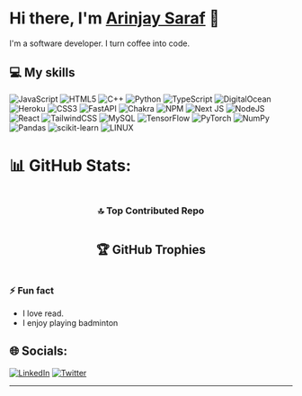 <h1 id="hi-there-i-m-arinjay-saraf-https-arinjaysaraf-github-io-">Hi there, I&#39;m <a href="https://arinjaysaraf.github.io/">Arinjay Saraf</a> 👋</h1>
<p>I&#39;m a software developer.
I turn coffee into code.</p>
<h2 id="-my-skills">💻 My skills</h2>
<p><img src="https://img.shields.io/badge/javascript-%23323330.svg?style=for-the-badge&amp;logo=javascript&amp;logoColor=%23F7DF1E" alt="JavaScript"> <img src="https://img.shields.io/badge/html5-%23E34F26.svg?style=for-the-badge&amp;logo=html5&amp;logoColor=white" alt="HTML5"> <img src="https://img.shields.io/badge/c++-%2300599C.svg?style=for-the-badge&amp;logo=c%2B%2B&amp;logoColor=white" alt="C++"> <img src="https://img.shields.io/badge/python-3670A0?style=for-the-badge&amp;logo=python&amp;logoColor=ffdd54" alt="Python"> <img src="https://img.shields.io/badge/typescript-%23007ACC.svg?style=for-the-badge&amp;logo=typescript&amp;logoColor=white" alt="TypeScript"> <img src="https://img.shields.io/badge/DigitalOcean-%230167ff.svg?style=for-the-badge&amp;logo=digitalOcean&amp;logoColor=white" alt="DigitalOcean"> <img src="https://img.shields.io/badge/heroku-%23430098.svg?style=for-the-badge&amp;logo=heroku&amp;logoColor=white" alt="Heroku"> <img src="https://img.shields.io/badge/css3-%231572B6.svg?style=for-the-badge&amp;logo=css3&amp;logoColor=white" alt="CSS3"> <img src="https://img.shields.io/badge/FastAPI-005571?style=for-the-badge&amp;logo=fastapi" alt="FastAPI"> <img src="https://img.shields.io/badge/chakra-%234ED1C5.svg?style=for-the-badge&amp;logo=chakraui&amp;logoColor=white" alt="Chakra"> <img src="https://img.shields.io/badge/NPM-%23000000.svg?style=for-the-badge&amp;logo=npm&amp;logoColor=white" alt="NPM"> <img src="https://img.shields.io/badge/Next-black?style=for-the-badge&amp;logo=next.js&amp;logoColor=white" alt="Next JS"> <img src="https://img.shields.io/badge/node.js-6DA55F?style=for-the-badge&amp;logo=node.js&amp;logoColor=white" alt="NodeJS"> <img src="https://img.shields.io/badge/react-%2320232a.svg?style=for-the-badge&amp;logo=react&amp;logoColor=%2361DAFB" alt="React"> <img src="https://img.shields.io/badge/tailwindcss-%2338B2AC.svg?style=for-the-badge&amp;logo=tailwind-css&amp;logoColor=white" alt="TailwindCSS"> <img src="https://img.shields.io/badge/mysql-%2300f.svg?style=for-the-badge&amp;logo=mysql&amp;logoColor=white" alt="MySQL"> <img src="https://img.shields.io/badge/TensorFlow-%23FF6F00.svg?style=for-the-badge&amp;logo=TensorFlow&amp;logoColor=white" alt="TensorFlow"> <img src="https://img.shields.io/badge/PyTorch-%23EE4C2C.svg?style=for-the-badge&amp;logo=PyTorch&amp;logoColor=white" alt="PyTorch"> <img src="https://img.shields.io/badge/numpy-%23013243.svg?style=for-the-badge&amp;logo=numpy&amp;logoColor=white" alt="NumPy"> <img src="https://img.shields.io/badge/pandas-%23150458.svg?style=for-the-badge&amp;logo=pandas&amp;logoColor=white" alt="Pandas"> <img src="https://img.shields.io/badge/scikit--learn-%23F7931E.svg?style=for-the-badge&amp;logo=scikit-learn&amp;logoColor=white" alt="scikit-learn"> <img src="https://img.shields.io/badge/Linux-FCC624?style=for-the-badge&amp;logo=linux&amp;logoColor=black" alt="LINUX"></p>

<h1 id="-github-stats-">📊 GitHub Stats:</h1>
<div align="center">
<p><img src="https://github-readme-stats.vercel.app/api?username=arinjaysaraf&amp;theme=radical&amp;hide_border=false&amp;include_all_commits=true&amp;count_private=false" alt=""><br/>
<img src="https://github-readme-streak-stats.herokuapp.com/?user=arinjaysaraf&amp;theme=radical&amp;hide_border=false" alt=""><br/>
<!-- <img src="https://github-readme-stats.vercel.app/api/top-langs/?username=arinjaysaraf&amp;theme=radical&amp;hide_border=false&amp;include_all_commits=true&amp;count_private=false&amp;layout=compact" alt=""> -->
</p>
<h3 id="-top-contributed-repo">🔝 Top Contributed Repo</h3>
<p><img src="https://github-contributor-stats.vercel.app/api?username=arinjaysaraf&amp;limit=5&amp;theme=radical&amp;combine_all_yearly_contributions=true" alt=""></p>
<h2 id="-github-trophies">🏆 GitHub Trophies</h2>
<p><img src="https://github-profile-trophy.vercel.app/?username=arinjaysaraf&amp;theme=radical&amp;no-frame=false&amp;no-bg=true&amp;margin-w=4" alt=""></p>
</div>
<h3 id="-fun-fact">⚡ Fun fact</h3>
<ul>
<li>I love read.</li>
<li>I enjoy playing badminton</li>
</ul>
<h2 id="-socials-">🌐 Socials:</h2>
<p><a href="https://linkedin.com/in/linkedin.com/in/arinjay-saraf/"><img src="https://img.shields.io/badge/LinkedIn-%230077B5.svg?logo=linkedin&amp;logoColor=white" alt="LinkedIn"></a> <a href="https://twitter.com/twitter/arinjaysaraf"><img src="https://img.shields.io/badge/Twitter-%231DA1F2.svg?logo=Twitter&amp;logoColor=white" alt="Twitter"></a> </p>
<hr>
<p><a href="https://visitcount.itsvg.in"><img src="https://visitcount.itsvg.in/api?id=arinjaysaraf&amp;icon=0&amp;color=0" alt=""></a></p>
